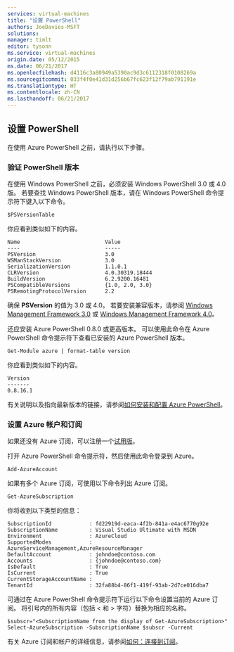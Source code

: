 ```yaml
---
services: virtual-machines
title: "设置 PowerShell"
authors: JoeDavies-MSFT
solutions: 
manager: timlt
editor: tysonn
ms.service: virtual-machines
origin.date: 05/12/2015
ms.date: 06/21/2017
ms.openlocfilehash: d4116c3a80949a5390ac9d3c6112318f0108269a
ms.sourcegitcommit: 033f4f0e41d31d256b67fc623f12f79ab791191e
ms.translationtype: HT
ms.contentlocale: zh-CN
ms.lasthandoff: 06/21/2017
---
```

## <a name="setting-up-powershell"></a>设置 PowerShell

在使用 Azure PowerShell 之前，请执行以下步骤。

### <a name="verify-powershell-versions"></a>验证 PowerShell 版本

在使用 Windows PowerShell 之前，必须安装 Windows PowerShell 3.0 或 4.0 版。 若要查找 Windows PowerShell 版本，请在 Windows PowerShell 命令提示符下键入以下命令。

```
$PSVersionTable
```

你应看到类似如下的内容。

```
Name                           Value
----                           -----
PSVersion                      3.0
WSManStackVersion              3.0
SerializationVersion           1.1.0.1
CLRVersion                     4.0.30319.18444
BuildVersion                   6.2.9200.16481
PSCompatibleVersions           {1.0, 2.0, 3.0}
PSRemotingProtocolVersion      2.2
```

确保 **PSVersion** 的值为 3.0 或 4.0。 若要安装兼容版本，请参阅 [Windows Management Framework 3.0](http://www.microsoft.com/download/details.aspx?id=34595) 或 [Windows Management Framework 4.0](http://www.microsoft.com/zh-CN/download/details.aspx?id=40855)。

还应安装 Azure PowerShell 0.8.0 或更高版本。 可以使用此命令在 Azure PowerShell 命令提示符下查看已安装的 Azure PowerShell 版本。

```
Get-Module azure | format-table version
```

你应看到类似如下的内容。

```
Version
-------
0.8.16.1
```

有关说明以及指向最新版本的链接，请参阅[如何安装和配置 Azure PowerShell](../articles/powershell-install-configure.md)。

### <a name="set-your-azure-account-and-subscription"></a>设置 Azure 帐户和订阅

如果还没有 Azure 订阅，可以注册一个[试用版](https://www.azure.cn/pricing/1rmb-trial/)。

打开 Azure PowerShell 命令提示符，然后使用此命令登录到 Azure。

```
Add-AzureAccount
```

如果有多个 Azure 订阅，可使用以下命令列出 Azure 订阅。

```
Get-AzureSubscription
```

你将收到以下类型的信息：

```
SubscriptionId            : fd22919d-eaca-4f2b-841a-e4ac6770g92e
SubscriptionName          : Visual Studio Ultimate with MSDN
Environment               : AzureCloud
SupportedModes            : AzureServiceManagement,AzureResourceManager
DefaultAccount            : johndoe@contoso.com
Accounts                  : {johndoe@contoso.com}
IsDefault                 : True
IsCurrent                 : True
CurrentStorageAccountName : 
TenantId                  : 32fa88b4-86f1-419f-93ab-2d7ce016dba7
```

可通过在 Azure PowerShell 命令提示符下运行以下命令设置当前的 Azure 订阅。 将引号内的所有内容（包括 < 和 > 字符）替换为相应的名称。

```
$subscr="<SubscriptionName from the display of Get-AzureSubscription>"
Select-AzureSubscription -SubscriptionName $subscr -Current 
```

有关 Azure 订阅和帐户的详细信息，请参阅[如何：连接到订阅](../articles/powershell-install-configure.md#Connect)。